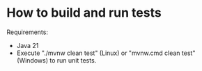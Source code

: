 # How to build and run tests

Requirements:
- Java 21
- Execute "./mvnw clean test" (Linux) or "mvnw.cmd clean test" (Windows) to run unit tests.
